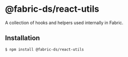 # @fabric-ds/react-utils

A collection of hooks and helpers used internally in Fabric.

## Installation

```bash
$ npm install @fabric-ds/react-utils
```
